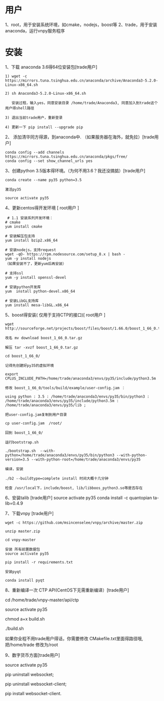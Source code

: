 # 用户
1、root，用于安装系统环境，如cmake，nodejs，boost等
2、trade，用于安装anaconda，运行vnpy服务程序

# 安装
 1、下载 anaconda 3.6得64位安装包[trade用户]

    1) wget -c https://mirrors.tuna.tsinghua.edu.cn/anaconda/archive/Anaconda3-5.2.0-Linux-x86_64.sh

    2) sh Anaconda3-5.2.0-Linux-x86_64.sh

       安装过程，输入yes，同意安装目录 /home/trade/Anaconda3, 同意加入到trade这个用户得shell路径

    3) 退出当前trade用户，重新登录

    4) 更新一下 pip install --upgrade pip

 2、 添加清华同方得源，到anaconda中. （如果服务器在海外，就免拉）[trade用户]

    conda config --add channels https://mirrors.tuna.tsinghua.edu.cn/anaconda/pkgs/free/
    conda config --set show_channel_urls yes

 3、创建python 3.5版本得环境。（为何不用3.6？我还没搞掂）[trade用户]

    conda create --name py35 python=3.5

    激活py35

    source activate py35

 4、更新centos得开发环境 [ root用户 ]

     # 1.1 安装系列开发环境：
    # cmake
    yum install cmake

    # 安装解压包支持
	yum install bzip2.x86_64

	# 安装nodejs，支持request
	wget -qO- https://rpm.nodesource.com/setup_8.x | bash -
	yum -y install nodejs
	（如果安装不了，更新yum后再安装）

	# 支持ssl
	yum -y install openssl-devel

	# 安装python开发库
    yum  install python-devel.x86_64

    # 安装LibGL支持库
    yum install mesa-libGL.x86_64

 5、boost得安装( 仅用于支持CTP的接口)[ root用户 ]

    wget http://sourceforge.net/projects/boost/files/boost/1.66.0/boost_1_66_0.tar.gz/download

	改名 mv download boost_1_66_0.tar.gz

	解压 tar -xvzf boost_1_66_0.tar.gz

	cd boost_1_66_0/

	记得先创建好py35的虚拟环境

	export CPLUS_INCLUDE_PATH=/home/trade/anaconda3/envs/py35/include/python3.5m

    修改 boost_1_66_0/tools/build/example/user-config.jam ：

    using python : 3.5 : /home/trade/anaconda3/envs/py35/bin/python3 : /home/trade/anaconda3/envs/py35/include/python3.5m : /home/trade/anaconda3/envs/py35/lib ;

    把user-config.jam复制到用户目录

    cp user-config.jam  /root/

    回到 boost_1_66_0/

    运行bootstrap.sh

	./bootstrap.sh  --with-python=/home/trade/anaconda3/envs/py35/bin/python3 --with-python-version=3.5 --with-python-root=/home/trade/anaconda3/envs/py35

	编译，安装

	./b2 --buildtype=complete install 时间大概十几分钟

	检查 /usr/local下，include/boost, lib/libboos_python3.so等是否存在

 6、安装talib [trade用户]
    source activate py35
    conda install -c quantopian ta-lib=0.4.9

 7、下载vnpy  [trade用户]

    wget -c https://github.com/msincenselee/vnpy/archive/master.zip

    unzip master.zip

    cd vnpy-master

    安装 所有前置数据包
    source activate py35

    pip install -r requirements.txt

    安装pyqt

    conda install pyqt

 8、重新编译一次 CTP API(CentOS下无需重新编译）[trade用户]

  cd /home/trade/vnpy-master/api/ctp

  source activate py35

  chmod a+x build.sh

  ./build.sh

  如果你全程不用trade用户得话，你需要修改 CMakefile.txt里面得路径哦,把/home/trade 修改为/root

  9、数字货币方面[trade用户]

   source activate py35

   pip uninstall websocket;

   pip uninstall websocket-client;

   pip install websocket-client.
